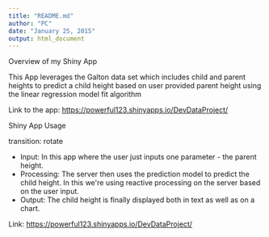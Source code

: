 ```yaml
---
title: "README.md"
author: "PC"
date: "January 25, 2015"
output: html_document
---
```


Overview of my Shiny App


This App leverages the Galton data set which includes child and parent heights to predict a child height based on user provided parent height using the linear regression model fit algorithm

 Link to the app:  https://powerful123.shinyapps.io/DevDataProject/
 
Shiny App Usage 

transition: rotate
- Input: In this  app where the user just inputs one parameter - the parent height.
- Processing: The server then uses the prediction model to predict the child height. In this we're using reactive processing on the server based on the user input.
- Output: The child height is finally displayed both in text as well as on a chart.
 
 
 Link:  https://powerful123.shinyapps.io/DevDataProject/


